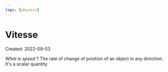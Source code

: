 ```yaml
---
tags: [physics] 
---
```

# Vitesse
Created: 2022-09-03

*What is speed*
?
The rate of change of position of an object in any direction. It's a scalar quantity
<!--SR:!2023-03-07,136,290-->


